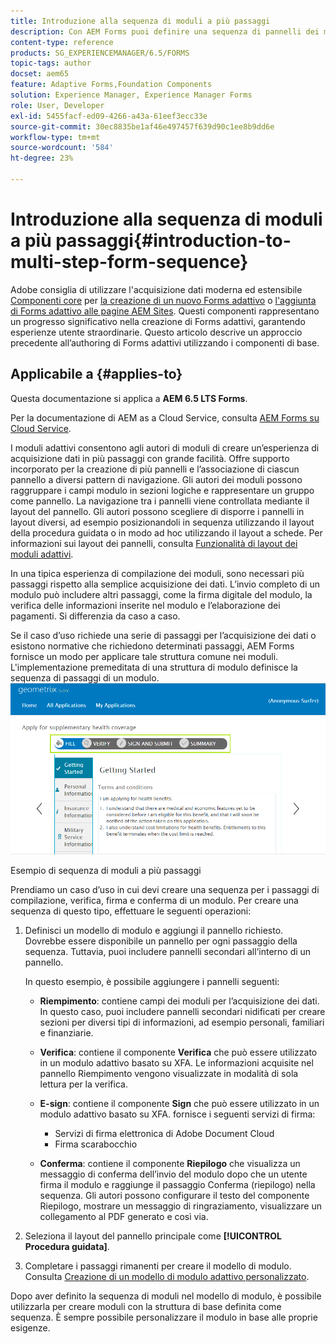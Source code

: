 ```yaml
---
title: Introduzione alla sequenza di moduli a più passaggi
description: Con AEM Forms puoi definire una sequenza di pannelli dei moduli in cui gli utenti dovranno spostarsi e compilare un modulo adattivo.
content-type: reference
products: SG_EXPERIENCEMANAGER/6.5/FORMS
topic-tags: author
docset: aem65
feature: Adaptive Forms,Foundation Components
solution: Experience Manager, Experience Manager Forms
role: User, Developer
exl-id: 5455facf-ed09-4266-a43a-61eef3ecc33e
source-git-commit: 30ec8835be1af46e497457f639d90c1ee8b9dd6e
workflow-type: tm+mt
source-wordcount: '584'
ht-degree: 23%

---
```


# Introduzione alla sequenza di moduli a più passaggi{#introduction-to-multi-step-form-sequence}

<span class="preview"> Adobe consiglia di utilizzare l&#39;acquisizione dati moderna ed estensibile [Componenti core](https://experienceleague.adobe.com/docs/experience-manager-core-components/using/adaptive-forms/introduction.html?lang=it) per [la creazione di un nuovo Forms adattivo](/help/forms/using/create-an-adaptive-form-core-components.md) o [l&#39;aggiunta di Forms adattivo alle pagine AEM Sites](/help/forms/using/create-or-add-an-adaptive-form-to-aem-sites-page.md). Questi componenti rappresentano un progresso significativo nella creazione di Forms adattivi, garantendo esperienze utente straordinarie. Questo articolo descrive un approccio precedente all’authoring di Forms adattivi utilizzando i componenti di base. </span>

## Applicabile a {#applies-to}

Questa documentazione si applica a **AEM 6.5 LTS Forms**.

Per la documentazione di AEM as a Cloud Service, consulta [AEM Forms su Cloud Service](https://experienceleague.adobe.com/docs/experience-manager-cloud-service/content/forms/adaptive-forms-authoring/authoring-adaptive-forms-foundation-components/configure-layout-of-an-adaptive-form/introduction-form-sequence.html).


I moduli adattivi consentono agli autori di moduli di creare un’esperienza di acquisizione dati in più passaggi con grande facilità. Offre supporto incorporato per la creazione di più pannelli e l’associazione di ciascun pannello a diversi pattern di navigazione. Gli autori dei moduli possono raggruppare i campi modulo in sezioni logiche e rappresentare un gruppo come pannello. La navigazione tra i pannelli viene controllata mediante il layout del pannello. Gli autori possono scegliere di disporre i pannelli in layout diversi, ad esempio posizionandoli in sequenza utilizzando il layout della procedura guidata o in modo ad hoc utilizzando il layout a schede. Per informazioni sui layout dei pannelli, consulta [Funzionalità di layout dei moduli adattivi](../../forms/using/layout-capabilities-adaptive-forms.md).

In una tipica esperienza di compilazione dei moduli, sono necessari più passaggi rispetto alla semplice acquisizione dei dati. L’invio completo di un modulo può includere altri passaggi, come la firma digitale del modulo, la verifica delle informazioni inserite nel modulo e l’elaborazione dei pagamenti. Si differenzia da caso a caso.

Se il caso d’uso richiede una serie di passaggi per l’acquisizione dei dati o esistono normative che richiedono determinati passaggi, AEM Forms fornisce un modo per applicare tale struttura comune nei moduli. L&#39;implementazione premeditata di una struttura di modulo definisce la sequenza di passaggi di un modulo. ![Esempio di sequenza di moduli a più passaggi](assets/formpipeline.png)

Esempio di sequenza di moduli a più passaggi

Prendiamo un caso d’uso in cui devi creare una sequenza per i passaggi di compilazione, verifica, firma e conferma di un modulo. Per creare una sequenza di questo tipo, effettuare le seguenti operazioni:

1. Definisci un modello di modulo e aggiungi il pannello richiesto. Dovrebbe essere disponibile un pannello per ogni passaggio della sequenza. Tuttavia, puoi includere pannelli secondari all’interno di un pannello.

   In questo esempio, è possibile aggiungere i pannelli seguenti:

   * **Riempimento**: contiene campi dei moduli per l’acquisizione dei dati. In questo caso, puoi includere pannelli secondari nidificati per creare sezioni per diversi tipi di informazioni, ad esempio personali, familiari e finanziarie.

   * **Verifica**: contiene il componente **Verifica** che può essere utilizzato in un modulo adattivo basato su XFA. Le informazioni acquisite nel pannello Riempimento vengono visualizzate in modalità di sola lettura per la verifica.

   * **E-sign**: contiene il componente **Sign** che può essere utilizzato in un modulo adattivo basato su XFA. fornisce i seguenti servizi di firma:

      * Servizi di firma elettronica di Adobe Document Cloud
      * Firma scarabocchio

   * **Conferma**: contiene il componente **Riepilogo** che visualizza un messaggio di conferma dell’invio del modulo dopo che un utente firma il modulo e raggiunge il passaggio Conferma (riepilogo) nella sequenza. Gli autori possono configurare il testo del componente Riepilogo, mostrare un messaggio di ringraziamento, visualizzare un collegamento al PDF generato e così via.

1. Seleziona il layout del pannello principale come **[!UICONTROL Procedura guidata]**.
1. Completare i passaggi rimanenti per creare il modello di modulo. Consulta [Creazione di un modello di modulo adattivo personalizzato](../../forms/using/custom-adaptive-forms-templates.md).

Dopo aver definito la sequenza di moduli nel modello di modulo, è possibile utilizzarla per creare moduli con la struttura di base definita come sequenza. È sempre possibile personalizzare il modulo in base alle proprie esigenze.
